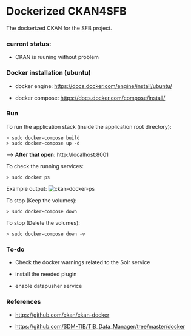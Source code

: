 # Dockerized CKAN4SFB

The dockerized CKAN for the SFB project. 


### current status:
- CKAN is ruuning without problem 

### Docker installation (ubuntu)

- docker engine: https://docs.docker.com/engine/install/ubuntu/

- docker compose: https://docs.docker.com/compose/install/

### Run

To run the application stack (inside the application root directory): 

    > sudo docker-compose build
    > sudo docker-compose up -d  

--> **After that open**: http://localhost:8001

To check the running services:

    > sudo docker ps

Example output:
![ckan-docker-ps](/uploads/473c813deb7ac501e9f5aa370091c67d/ckan-docker-ps.png)



To stop (Keep the volumes):

    > sudo docker-compose down

To stop (Delete the volumes):

    > sudo docker-compose down -v


### To-do

- Check the docker warnings  related to the Solr service

- install the needed plugin

- enable datapusher service

### References

- https://github.com/ckan/ckan-docker

- https://github.com/SDM-TIB/TIB_Data_Manager/tree/master/docker
